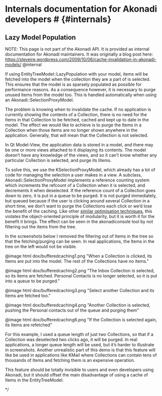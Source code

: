 # Internals documentation for Akonadi developers # {#internals}

## Lazy Model Population ##

NOTE: This page is not part of the Akonadi API. It is provided as internal documentation for Akonadi maintainers. It was originally a blog post here: https://steveire.wordpress.com/2009/10/06/cache-invalidation-in-akonadi-models/
@internal

If using EntityTreeModel::LazyPopulation with your model, items will be fetched into the model when the collection they are a part of is selected. This ensures that the model is as sparsely populated as possible for performance reasons. As a consequence however, it is necessary to purge unused items from the model too. This is handled automatically when using an Akonadi::SelectionProxyModel.

The problem is knowing when to invalidate the cache. If no application is currently showing the contents of a Collection, there is no need for the Items in that Collection to be fetched, cached and kept up to date in the model. The effect we would like to achieve is to purge the Items in a Collection when those items are no longer shown anywhere in the application. Generally, that will mean that the Collection is not selected.

In Qt Model-View, the application data is stored in a model, and there may be one or more views attached to it displaying its contents. The model doesn’t have any knowledge of the views, and so it can’t know whether any particular Collection is selected, and purge its Iitems.

To solve this, we use the KSelectionProxyModel, which already has a lot of code for managing the selection a user makes in a view. A subclass, Akonadi::SelectionProxyModel implements a reference counting system which increments the refcount of a Collection when it is selected, and decrements it when deselected. If the reference count of a Collection goes down to zero, it is put in a queue to be purged. It is not purged immediately, but queued because if the user is clicking around several Collection in a short time, we don’t want to purge the Collections each click or we’d lose the benefit of the caching. Like other <a href="http://qt-project.org/doc/qt-4.7/qobject.html#id-aa43c933-c869-42eb-af14-ff17b8304c96">similar optimisation techniques</a>, this violates the object-oriented principle of modularity, but it is worth it for the benefit it brings. The effect can be seen in the akonadiconsole tool by not filtering out the items from the tree.

In the screenshots below I removed the filtering out of Items in the tree so that the fetching/purging can be seen. In real applications, the Items in the tree on the left would not be visible.

@image html dox/bufferedcaching1.png "When a Collection is clicked, its Items are put into the model. The rest of the Collections have no items."

@image html dox/bufferedcaching2.png "The Inbox Collection is selected, so its items are fetched. Personal Contacts is no longer selected, so it is put into a queue to be purged."

@image html dox/bufferedcaching3.png "Select another Collection and its items are fetched too."

@image html dox/bufferedcaching4.png "Another Collection is selected, pushing the Personal contacts out of the queue and purging them"

@image html dox/bufferedcaching6.png "If the Collection is selected again, its Items are refetched"

For this example, I used a queue length of just two Collections, so that if a Collection was deselected two clicks ago, it will be purged. In real applications, a longer queue length will be used, but it’s harder to illustrate in screenshots. Another unrealistic part of this demo is that this feature will like be used in applications like KMail where Collections can contain tens of thousands of Items and fetching them is an expensive operation.

This feature should be totally invisible to users and even developers using Akonadi, but it should offset the main disadvantage of using a cache of Items in the EntityTreeModel.

*/

